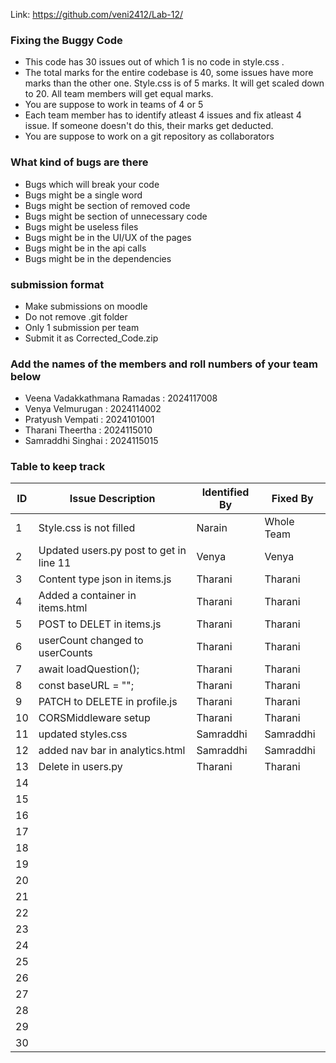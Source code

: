 Link: https://github.com/veni2412/Lab-12/

### Fixing the Buggy Code

- This code has 30 issues out of which 1 is no code in style.css . 
- The total marks for the entire codebase is 40, some issues have more marks than the other one. Style.css is of 5 marks. It will get scaled down to 20. All team members will get equal marks.
- You are suppose to work in teams of 4 or 5
- Each team member has to identify atleast 4 issues and fix atleast 4 issue. If someone doesn't do this, their marks get deducted.
- You are suppose to work on a git repository as collaborators

### What kind of bugs are there

- Bugs which will break your code
- Bugs might be a single word
- Bugs might be section of removed code
- Bugs might be section of unnecessary code
- Bugs might be useless files
- Bugs might be in the UI/UX of the pages
- Bugs might be in the api calls
- Bugs might be in the dependencies  

### submission format

- Make submissions on moodle
- Do not remove .git folder 
- Only 1 submission per team
- Submit it as Corrected_Code.zip

### Add the names of the members and roll numbers of your team below

- Veena Vadakkathmana Ramadas : 2024117008
- Venya Velmurugan : 2024114002
- Pratyush Vempati : 2024101001
- Tharani Theertha : 2024115010
- Samraddhi Singhai : 2024115015

### Table to keep track

| ID  | Issue Description                        | Identified By | Fixed By     |
|-----|------------------------------------------|---------------|--------------|
| 1   | Style.css is not filled                  |   Narain      |  Whole Team  |
| 2   | Updated users.py post to get in line 11  |   Venya       |  Venya       |
| 3   | Content type json in items.js            |   Tharani     |  Tharani     |
| 4   | Added a container in items.html          |   Tharani     |  Tharani     |
| 5   | POST to DELET in items.js                |   Tharani     |  Tharani     |
| 6   | userCount changed to userCounts          |   Tharani     |  Tharani     |
| 7   | await loadQuestion();                    |   Tharani     |  Tharani     |
| 8   | const baseURL = "";                      |   Tharani     |  Tharani     |
| 9   | PATCH to DELETE in profile.js            |   Tharani     |  Tharani     |
| 10  | CORSMiddleware setup                     |   Tharani     |  Tharani     |
| 11  | updated styles.css                       |   Samraddhi   |  Samraddhi   |
| 12  | added nav bar in analytics.html          |   Samraddhi   |  Samraddhi   |
| 13  | Delete in users.py                       |   Tharani     |  Tharani     |
| 14  |                                          |               |              |
| 15  |                                          |               |              |
| 16  |                                          |               |              |
| 17  |                                          |               |              |
| 18  |                                          |               |              |
| 19  |                                          |               |              |
| 20  |                                          |               |              |
| 21  |                                          |               |              |
| 22  |                                          |               |              |
| 23  |                                          |               |              |
| 24  |                                          |               |              |
| 25  |                                          |               |              |
| 26  |                                          |               |              |
| 27  |                                          |               |              |
| 28  |                                          |               |              |
| 29  |                                          |               |              |
| 30  |                                          |               |              |
